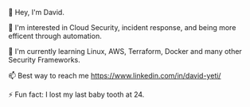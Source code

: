 👋  Hey, I'm David.

👀  I'm interested in Cloud Security,
incident response, and being more
efficent through automation. 

🌱  I'm currently learning Linux,
AWS, Terraform, Docker and many
other Security Frameworks. 

📫  Best way to reach me
https://www.linkedin.com/in/david-yeti/ 

⚡  Fun fact: I lost my last baby 
tooth at 24.

